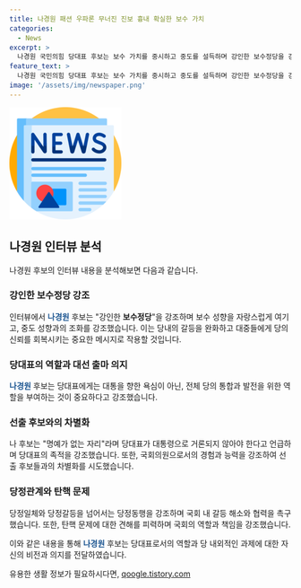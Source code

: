 ```yaml
---
title: 나경원 패션 우파론 무너진 진보 흉내 확실한 보수 가치
categories:
  - News
excerpt: >
  나경원 국민의힘 당대표 후보는 보수 가치를 중시하고 중도를 설득하며 강인한 보수정당을 강조했다. 당 대표에는 대권 욕심이 있는 사람이 아닌 진정한 외연 확장을 이루며 보수 가치를 자랑스럽게 만드는 사람이 필요하다고 말했다. 또한, 당내 계파 갈등 해소와 강한 보수를 내세우며 일각의 패션 우파에 대한 비판을 했다. 또한, 대선 불출마를 선언하고, 정치적 경험과 당정동행, 당 쇄신책 등에 대한 입장도 나타냈다.
feature_text: >
  나경원 국민의힘 당대표 후보는 보수 가치를 중시하고 중도를 설득하며 강인한 보수정당을 강조했다. 당 대표에는 대권 욕심이 있는 사람이 아닌 진정한 외연 확장을 이루며 보수 가치를 자랑스럽게 만드는 사람이 필요하다고 말했다. 또한, 당내 계파 갈등 해소와 강한 보수를 내세우며 일각의 패션 우파에 대한 비판을 했다. 또한, 대선 불출마를 선언하고, 정치적 경험과 당정동행, 당 쇄신책 등에 대한 입장도 나타냈다.
image: '/assets/img/newspaper.png'
---
```


<p><img src="/assets/img/newspaper.png" alt="kimp 속보" /></p>

<h2 data-ke-size="size26">나경원 인터뷰 분석</h2>

<p>나경원 후보의 인터뷰 내용을 분석해보면 다음과 같습니다.</p>

<h3>강인한 보수정당 강조</h3>

<p>인터뷰에서 <b><span style="color: #1a5490;">나경원</span></b> 후보는 "강인한 <b>보수정당</b>"을 강조하며 보수 성향을 자랑스럽게 여기고, 중도 성향과의 조화를 강조했습니다. 이는 당내의 갈등을 완화하고 대중들에게 당의 신뢰를 회복시키는 중요한 메시지로 작용할 것입니다.</p>

<h3>당대표의 역할과 대선 출마 의지</h3>

<p><b><span style="color: #1a5490;">나경원</span></b> 후보는 당대표에게는 대통을 향한 욕심이 아닌, 전체 당의 통합과 발전을 위한 역할을 부여하는 것이 중요하다고 강조했습니다.</p>

<h3>선출 후보와의 차별화</h3>

<p>나 후보는 "명예가 없는 자리"라며 당대표가 대통령으로 거론되지 않아야 한다고 언급하며 당대표의 족적을 강조했습니다. 또한, 국회의원으로서의 경험과 능력을 강조하여 선출 후보들과의 차별화를 시도했습니다.</p>

<h3>당정관계와 탄핵 문제</h3>

<p>당정일체와 당정갈등을 넘어서는 당정동행을 강조하며 국회 내 갈등 해소와 협력을 촉구했습니다. 또한, 탄핵 문제에 대한 견해를 피력하며 국회의 역할과 책임을 강조했습니다.</p>

<p>이와 같은 내용을 통해 <b><span style="color: #1a5490;">나경원</span></b> 후보는 당대표로서의 역할과 당 내외적인 과제에 대한 자신의 비전과 의지를 전달하였습니다.</p>
유용한 생활 정보가 필요하시다면, <a href="https://qoogle.tistory.com" rel="dofollow">qoogle.tistory.com</a>



